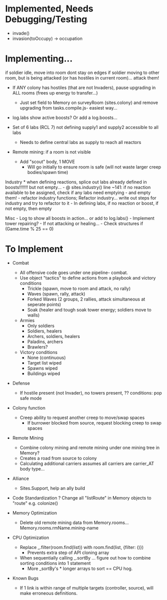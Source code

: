 # Implemented, Needs Debugging/Testing
- invade()
- invasion(toOccupy) -> occupation



# Implementing...

if soldier idle, move into room dont stay on edges
if soldier moving to other room, but is being attacked (or has hostiles in current room)... attack them!

- If ANY colony has hostiles (that are not Invaders), pause upgrading in ALL rooms (frees up energy to transfer...)
	- Just set field to Memory on surveyRoom (sites.colony) and remove upgrading from tasks.compile.js- easiest way...

- log.labs show active boosts? Or add a log.boosts...

- Set of 6 labs (RCL 7) not defining supply1 and supply2 accessible to all labs
	- Needs to define central labs as supply to reach all reactors

- Remote mining: if a room is not visible
	- Add "scout" body, 1 MOVE
		- Will go initially to ensure room is safe (will not waste larger creep bodies/spawn time)


Industry
	* when defining reactions, splice out labs already defined in boosts!!!!!!! but not empty...
	- @ sites.industry() line ~141: if no reaction available to be assigned, check if any labs need emptying
		- and empty them!
	- refactor industry functions; Refactor industry... write out steps for industry and try to refactor to it
	- In defining labs, if no reaction or boost, if not empty, then empty

Misc
	- Log to show all boosts in action... or add to log.labs()
	- Implement tower repairing?
		- If not attacking or healing...
		- Check structures if (Game.time % 25 == 0)



# To Implement
- Combat
	* All offensive code goes under one pipeline- combat.
	- Use object "tactics" to define actions from a playbook and victory conditions
		- Trickle (spawn, move to room and attack, no rally)
		- Waves (spawn, rally, attack)
		- Forked Waves (2 groups, 2 rallies, attack simultaneous at seperate points)
		- Soak (healer and tough soak tower energy; soldiers move to walls)
	- Armies
		- Only soldiers
		- Soldiers, healers
		- Archers, soldiers, healers
		- Paladins, archers
		- Brawlers?
	- Victory conditions
		- None (continuous)
		- Target list wiped
		- Spawns wiped
		- Buildings wiped

- Defense
	- If hostile present (not Invader), no towers present, ?? conditions: pop safe mode

- Colony function
	- Creep ability to request another creep to move/swap spaces
		- If burrower blocked from source, request blocking creep to swap spaces

- Remote Mining
	- Combine colony mining and remote mining under one mining tree in Memory?
	- Creates a road from source to colony
	- Calculating additional carriers assumes all carriers are carrier_AT body type...

- Alliance
	- Sites.Support, help an ally build

- Code Standardization
	? Change all "listRoute" in Memory objects to "route" e.g. colonize()

- Memory Optimization
	- Delete old remote mining data from Memory.rooms... Memory.rooms.rmName.mining-name

- CPU Optimization
	- Replace _.filter(room.find(list)) with room.find(list, {filter: ()}) 
		- Prevents extra step of API cloning array
	- When sequentially calling _.sortBy ... figure out how to combine sorting conditions into 1 statement
		- More _sortBy's * longer arrays to sort == CPU hog.

- Known Bugs
	- If 1 link is within range of multiple targets (controller, source), will make erroneous definitions.
